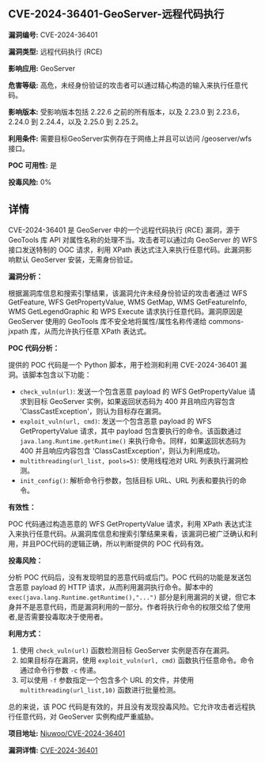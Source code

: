 ## CVE-2024-36401-GeoServer-远程代码执行

**漏洞编号:** CVE-2024-36401

**漏洞类型:** 远程代码执行 (RCE)

**影响应用:** GeoServer

**危害等级:** 高危，未经身份验证的攻击者可以通过精心构造的输入来执行任意代码。

**影响版本:** 受影响版本包括 2.22.6 之前的所有版本，以及 2.23.0 到 2.23.6，2.24.0 到 2.24.4，以及 2.25.0 到 2.25.2。

**利用条件:** 需要目标GeoServer实例存在于网络上并且可以访问 /geoserver/wfs 接口。

**POC 可用性:** 是

**投毒风险:** 0%

## 详情

CVE-2024-36401 是 GeoServer 中的一个远程代码执行 (RCE) 漏洞，源于 GeoTools 库 API 对属性名称的处理不当。攻击者可以通过向 GeoServer 的 WFS 接口发送特制的 OGC 请求，利用 XPath 表达式注入来执行任意代码。此漏洞影响默认 GeoServer 安装，无需身份验证。

**漏洞分析：**

根据漏洞库信息和搜索引擎结果，该漏洞允许未经身份验证的攻击者通过 WFS GetFeature, WFS GetPropertyValue, WMS GetMap, WMS GetFeatureInfo, WMS GetLegendGraphic 和 WPS Execute 请求执行任意代码。漏洞原因是 GeoServer 使用的 GeoTools 库不安全地将属性/属性名称传递给 commons-jxpath 库，从而允许执行任意 XPath 表达式。

**POC 代码分析：**

提供的 POC 代码是一个 Python 脚本，用于检测和利用 CVE-2024-36401 漏洞。该脚本包含以下功能：

*   `check_vuln(url)`: 发送一个包含恶意 payload 的 WFS GetPropertyValue 请求到目标 GeoServer 实例，如果返回状态码为 400 并且响应内容包含 'ClassCastException'，则认为目标存在漏洞。
*   `exploit_vuln(url, cmd)`:  发送一个包含恶意 payload 的 WFS GetPropertyValue 请求，其中 payload 包含要执行的命令。该函数通过 `java.lang.Runtime.getRuntime()` 来执行命令。同样，如果返回状态码为 400 并且响应内容包含 'ClassCastException'，则认为利用成功。
*   `multithreading(url_list, pools=5)`:  使用线程池对 URL 列表执行漏洞检测。
*   `init_config()`:  解析命令行参数，包括目标 URL、URL 列表和要执行的命令。

**有效性：**

POC 代码通过构造恶意的 WFS GetPropertyValue 请求，利用 XPath 表达式注入来执行任意代码。从漏洞库信息和搜索引擎结果来看，该漏洞已被广泛确认和利用，并且POC代码的逻辑正确，所以判断提供的 POC 代码有效。

**投毒风险：**

分析 POC 代码后，没有发现明显的恶意代码或后门。POC 代码的功能是发送包含恶意 payload 的 HTTP 请求，从而利用漏洞执行命令。脚本中的 `exec(java.lang.Runtime.getRuntime(),"...")` 部分是利用漏洞的关键，但它本身并不是恶意代码，而是漏洞利用的一部分。作者将执行命令的权限交给了使用者,是否需要投毒取决于使用者。

**利用方式：**

1.  使用 `check_vuln(url)` 函数检测目标 GeoServer 实例是否存在漏洞。
2.  如果目标存在漏洞，使用 `exploit_vuln(url, cmd)` 函数执行任意命令。命令通过命令行参数 `-c` 传递。
3.  可以使用 `-f` 参数指定一个包含多个 URL 的文件，并使用 `multithreading(url_list,10)` 函数进行批量检测。

总的来说，该 POC 代码是有效的，并且没有发现投毒风险。它允许攻击者远程执行任意代码，对 GeoServer 实例构成严重威胁。

**项目地址:** [Niuwoo/CVE-2024-36401](https://github.com/Niuwoo/CVE-2024-36401)

**漏洞详情:** [CVE-2024-36401](https://nvd.nist.gov/vuln/detail/CVE-2024-36401)